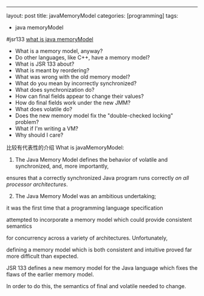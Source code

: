 ---
layout: post
title: javaMemoryModel
categories: [programming]
tags:
- java memoryModel

#jsr133
[what is java memoryModel](http://www.cs.umd.edu/~pugh/java/memoryModel/jsr-133-faq.htmlfef)
- What is a memory model, anyway?
- Do other languages, like C++, have a memory model?
- What is JSR 133 about?
- What is meant by reordering?
- What was wrong with the old memory model?
- What do you mean by incorrectly synchronized?
- What does synchronization do?
- How can final fields appear to change their values?
- How do final fields work under the new JMM?
- What does volatile do?
- Does the new memory model fix the "double-checked locking" problem?
- What if I'm writing a VM?
- Why should I care?


比较有代表性的介绍
What is javaMemoryModel:

1. The Java Memory Model defines the behavior of volatile and synchronized, and, more importantly, 

ensures that a correctly synchronized Java program runs correctly *on all processor architectures*.

2. The Java Memory Model was an ambitious undertaking; 

it was the first time that a programming language specification 

attempted to incorporate a memory model which could provide consistent semantics 

for concurrency across a variety of architectures. Unfortunately, 

defining a memory model which is both consistent and intuitive proved far more difficult than expected. 

JSR 133 defines a new memory model for the Java language which fixes the flaws of the earlier memory model. 

In order to do this, the semantics of final and volatile needed to change.

